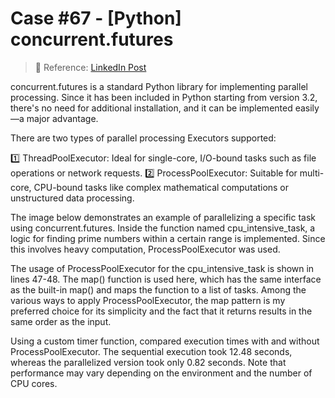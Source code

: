 # Case #67 - [Python] concurrent.futures

> 🧩 Reference: [LinkedIn Post](https://www.linkedin.com/posts/backnumber19lim_python-datascience-concurrent-activity-7336315862787727360--3FD?utm_source=share&utm_medium=member_desktop&rcm=ACoAAC4i7ZsBMeUAH3UpBvhusYv1qkmTlPJ4E6E)  

concurrent.futures is a standard Python library for implementing parallel processing. Since it has been included in Python starting from version 3.2, there's no need for additional installation, and it can be implemented easily—a major advantage.

There are two types of parallel processing Executors supported:

1️⃣ ThreadPoolExecutor: Ideal for single-core, I/O-bound tasks such as file operations or network requests.
2️⃣ ProcessPoolExecutor: Suitable for multi-core, CPU-bound tasks like complex mathematical computations or unstructured data processing.

The image below demonstrates an example of parallelizing a specific task using concurrent.futures. Inside the function named cpu_intensive_task, a logic for finding prime numbers within a certain range is implemented. Since this involves heavy computation, ProcessPoolExecutor was used.

The usage of ProcessPoolExecutor for the cpu_intensive_task is shown in lines 47-48. The map() function is used here, which has the same interface as the built-in map() and maps the function to a list of tasks. Among the various ways to apply ProcessPoolExecutor, the map pattern is my preferred choice for its simplicity and the fact that it returns results in the same order as the input.

Using a custom timer function, compared execution times with and without ProcessPoolExecutor. The sequential execution took 12.48 seconds, whereas the parallelized version took only 0.82 seconds. Note that performance may vary depending on the environment and the number of CPU cores.